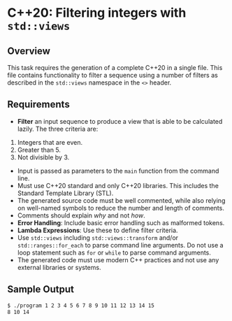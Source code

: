 # C++20: Filtering integers with `std::views`

## Overview

This task requires the generation of a complete C++20 in a single file. This file contains functionality to filter a sequence using a number of filters as described in the `std::views` namespace in the `<>` header.

## Requirements

* **Filter** an input sequence to produce a view that is able to be calculated lazily. The three criteria are:
 1. Integers that are even.
 1. Greater than 5.
 1. Not divisible by 3.
* Input is passed as parameters to the `main` function from the command line.
* Must use C++20 standard and only C++20 libraries. This includes the Standard Template Library (STL).
* The generated source code must be well commented, while also relying on well-named symbols to reduce the number and length of comments.
* Comments should explain *why* and not *how*.
* **Error Handling**: Include basic error handling such as malformed tokens.
* **Lambda Expressions**: Use these to define filter criteria.
* Use `std::views` including `std::views::transform` and/or `std::ranges::for_each` to parse command line arguments. Do not use a loop statement such as `for` or `while` to parse command arguments.
* The generated code must use modern C++ practices and not use any external libraries or systems.

## Sample Output

```bash
$ ./program 1 2 3 4 5 6 7 8 9 10 11 12 13 14 15
8 10 14
```
